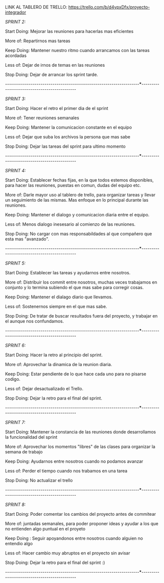 LINK AL TABLERO DE TRELLO:
https://trello.com/b/d4ypxDfx/proyecto-integrador

*SPRINT 2:*

Start Doing: Mejorar las reuniones para hacerlas mas eficientes

More of: Repartirnos mas tareas 

Keep Doing: Mantener nuestro ritmo cuando arrancamos con las tareas acordadas

Less of: Dejar de irnos de temas en las reuniones

Stop Doing: Dejar de arrancar los sprint tarde.

--------------------------------------------------------------------**********\***********---------------------------------------------

*SPRINT 3:*

Start Doing: Hacer el retro el primer dia de el sprint

More of: Tener reuniones semanales

Keep Doing: Mantener la comunicacion constante en el equipo

Less of: Dejar que suba los archivos la persona que mas sabe

Stop Doing: Dejar las tareas del sprint para ultimo momento

--------------------------------------------------------------------**********\***********---------------------------------------------

*SPRINT 4:*

Start Doing: Establecer fechas fijas, en la que todos estemos disponibles, para hacer las reuniones, puestas en comun, dudas del equipo etc.

More of: Darle mayor uso al tablero de trello, para organizar tareas y llevar un seguimiento de las mismas. Mas enfoque en lo principal durante las reuniones.

Keep Doing: Mantener el dialogo y comunicacion diaria entre el equipo.

Less of: Menos dialogo inesesario al comienzo de las reuniones.

Stop Doing: No cargar con mas responsabildades al que compañero que esta mas "avanzado".

--------------------------------------------------------------------**********\***********---------------------------------------------

*SPRINT 5:* 

Start Doing: Establecer las tareas y ayudarnos entre nosotros.

More of: Distribuir los commit entre nosotros, muchas veces trabajamos en conjunto y lo termina subiendo el que mas sabe para corregir cosas.

Keep Doing: Mantener el dialago diario que llevamos.

Less of: Sostenernos siempre en el que mas sabe.

Stop Doing: De tratar de buscar resultados fuera del proyecto, y trabajar en el aunque nos confundamos.

--------------------------------------------------------------------**********\***********---------------------------------------------

*SPRINT 6:*

Start Doing: Hacer la retro al principio del sprint.

More of: Aprovechar la dinamica de la reunion diaria.

Keep Doing: Estar pendiente de lo que hace cada uno para no pisarse codigo.

Less of: Dejar desactualizado el Trello.

Stop Doing: Dejar la retro para el final del sprint.

--------------------------------------------------------------------**********\***********---------------------------------------------

*SPRINT 7:*

Start Doing: Mantener la constancia de las reuniones donde desarrollamos la funcionalidad del sprint

More of: Aprovechar los momentos "libres" de las clases para organizar la semana de trabajo

Keep Doing: Ayudarnos entre nosotros cuando no podamos avanzar

Less of: Perder el tiempo cuando nos trabamos en una tarea

Stop Doing: No actualizar el trello

--------------------------------------------------------------------**********\***********---------------------------------------------

*SPRINT 8:*

Start Doing: Poder comentar los cambios del proyecto antes de commitear

More of: juntadas semanales, para poder proponer ideas y ayudar a los que no entienden algo puntual en el proyeto

Keep Doing : Seguir apoyandonos entre nosotros cuando alguien no entendio algo

Less of: Hacer cambio muy abruptos en el proyecto sin avisar

Stop Doing: Dejar la retro para el final del sprint :)

--------------------------------------------------------------------**********\***********---------------------------------------------
